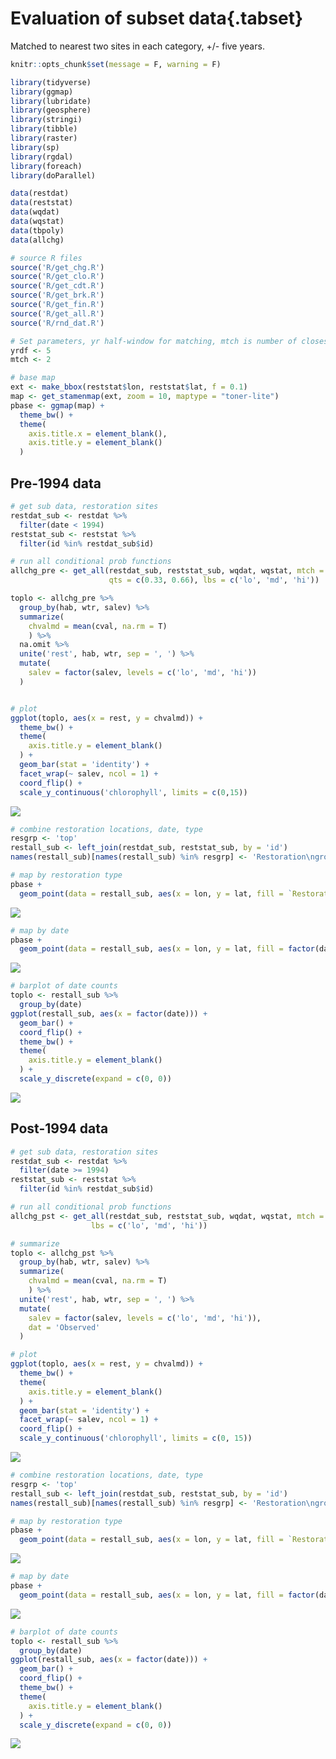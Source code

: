   
# Evaluation of subset data{.tabset}

Matched to nearest two sites in each category, +/- five years.

```r
knitr::opts_chunk$set(message = F, warning = F)

library(tidyverse)
library(ggmap)
library(lubridate)
library(geosphere)
library(stringi)
library(tibble)
library(raster)
library(sp)
library(rgdal)
library(foreach)
library(doParallel)

data(restdat)
data(reststat)
data(wqdat)
data(wqstat)
data(tbpoly)
data(allchg)

# source R files
source('R/get_chg.R')
source('R/get_clo.R')
source('R/get_cdt.R')
source('R/get_brk.R')
source('R/get_fin.R')
source('R/get_all.R')
source('R/rnd_dat.R')

# Set parameters, yr half-window for matching, mtch is number of closest matches
yrdf <- 5
mtch <- 2

# base map
ext <- make_bbox(reststat$lon, reststat$lat, f = 0.1)
map <- get_stamenmap(ext, zoom = 10, maptype = "toner-lite")
pbase <- ggmap(map) +
  theme_bw() +
  theme(
    axis.title.x = element_blank(),
    axis.title.y = element_blank()
  )
```

## Pre-1994 data


```r
# get sub data, restoration sites
restdat_sub <- restdat %>% 
  filter(date < 1994)
reststat_sub <- reststat %>% 
  filter(id %in% restdat_sub$id)

# run all conditional prob functions
allchg_pre <- get_all(restdat_sub, reststat_sub, wqdat, wqstat, mtch = mtch, yrdf = yrdf, resgrp = 'top', 
                      qts = c(0.33, 0.66), lbs = c('lo', 'md', 'hi'))

toplo <- allchg_pre %>% 
  group_by(hab, wtr, salev) %>% 
  summarize(
    chvalmd = mean(cval, na.rm = T)
    ) %>% 
  na.omit %>% 
  unite('rest', hab, wtr, sep = ', ') %>% 
  mutate(
    salev = factor(salev, levels = c('lo', 'md', 'hi')) 
  )


# plot
ggplot(toplo, aes(x = rest, y = chvalmd)) + 
  theme_bw() + 
  theme(
    axis.title.y = element_blank()
  ) +
  geom_bar(stat = 'identity') +
  facet_wrap(~ salev, ncol = 1) + 
  coord_flip() +
  scale_y_continuous('chlorophyll', limits = c(0,15))
```

![](sub_eval_files/figure-html/unnamed-chunk-1-1.png)<!-- -->


```r
# combine restoration locations, date, type
resgrp <- 'top'
restall_sub <- left_join(restdat_sub, reststat_sub, by = 'id')
names(restall_sub)[names(restall_sub) %in% resgrp] <- 'Restoration\ngroup'

# map by restoration type
pbase +
  geom_point(data = restall_sub, aes(x = lon, y = lat, fill = `Restoration\ngroup`), size = 4, pch = 21)
```

![](sub_eval_files/figure-html/unnamed-chunk-2-1.png)<!-- -->

```r
# map by date
pbase +
  geom_point(data = restall_sub, aes(x = lon, y = lat, fill = factor(date)), size = 4, pch = 21)
```

![](sub_eval_files/figure-html/unnamed-chunk-2-2.png)<!-- -->

```r
# barplot of date counts
toplo <- restall_sub %>% 
  group_by(date)
ggplot(restall_sub, aes(x = factor(date))) + 
  geom_bar() + 
  coord_flip() + 
  theme_bw() + 
  theme(
    axis.title.y = element_blank()
  ) +
  scale_y_discrete(expand = c(0, 0))
```

![](sub_eval_files/figure-html/unnamed-chunk-2-3.png)<!-- -->

## Post-1994 data


```r
# get sub data, restoration sites
restdat_sub <- restdat %>% 
  filter(date >= 1994)
reststat_sub <- reststat %>% 
  filter(id %in% restdat_sub$id)

# run all conditional prob functions
allchg_pst <- get_all(restdat_sub, reststat_sub, wqdat, wqstat, mtch = mtch, yrdf = yrdf, resgrp = 'top', qts = c(0.33, 0.66), 
                  lbs = c('lo', 'md', 'hi'))

# summarize
toplo <- allchg_pst %>% 
  group_by(hab, wtr, salev) %>% 
  summarize(
    chvalmd = mean(cval, na.rm = T)
    ) %>% 
  unite('rest', hab, wtr, sep = ', ') %>% 
  mutate(
    salev = factor(salev, levels = c('lo', 'md', 'hi')), 
    dat = 'Observed'
  )

# plot
ggplot(toplo, aes(x = rest, y = chvalmd)) + 
  theme_bw() + 
  theme(
    axis.title.y = element_blank()
  ) +
  geom_bar(stat = 'identity') +
  facet_wrap(~ salev, ncol = 1) + 
  coord_flip() +
  scale_y_continuous('chlorophyll', limits = c(0, 15))
```

![](sub_eval_files/figure-html/unnamed-chunk-3-1.png)<!-- -->


```r
# combine restoration locations, date, type
resgrp <- 'top'
restall_sub <- left_join(restdat_sub, reststat_sub, by = 'id')
names(restall_sub)[names(restall_sub) %in% resgrp] <- 'Restoration\ngroup'

# map by restoration type
pbase +
  geom_point(data = restall_sub, aes(x = lon, y = lat, fill = `Restoration\ngroup`), size = 4, pch = 21)
```

![](sub_eval_files/figure-html/unnamed-chunk-4-1.png)<!-- -->

```r
# map by date
pbase +
  geom_point(data = restall_sub, aes(x = lon, y = lat, fill = factor(date)), size = 4, pch = 21)
```

![](sub_eval_files/figure-html/unnamed-chunk-4-2.png)<!-- -->

```r
# barplot of date counts
toplo <- restall_sub %>% 
  group_by(date)
ggplot(restall_sub, aes(x = factor(date))) + 
  geom_bar() + 
  coord_flip() + 
  theme_bw() + 
  theme(
    axis.title.y = element_blank()
  ) +
  scale_y_discrete(expand = c(0, 0))
```

![](sub_eval_files/figure-html/unnamed-chunk-4-3.png)<!-- -->
